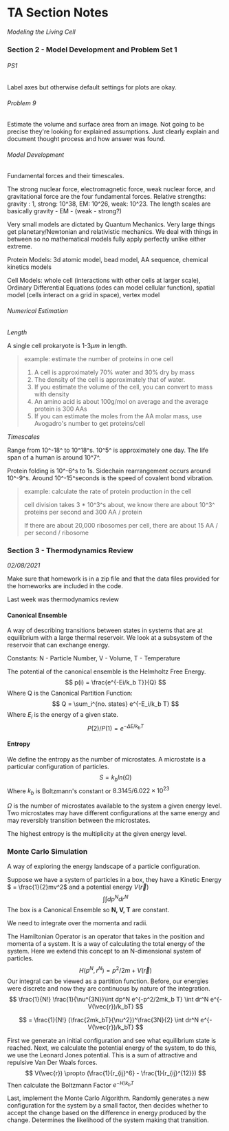 # TA Section Notes

*Modeling the Living Cell*

### Section 2 - Model Development and Problem Set 1

###### PS1

Label axes but otherwise default settings for plots are okay.

###### Problem 9

Estimate the volume and surface area from an image. Not going to be precise they're looking for explained assumptions. Just clearly explain and document thought process and how answer was found. 

###### Model Development

Fundamental forces and their timescales.

The strong nuclear force, electromagnetic force, weak nuclear force, and gravitational force are the four fundamental forces. Relative strengths: gravity : 1, strong: 10^38, EM: 10^26, weak: 10^23. The length scales are basically gravity - EM - (weak - strong?)

Very small models are dictated by Quantum Mechanics. Very large things get planetary/Newtonian and relativistic mechanics. We deal with things in between so no mathematical models fully apply perfectly unlike either extreme. 

Protein Models: 3d atomic model, bead model, AA sequence, chemical kinetics models

Cell Models: whole cell (interactions with other cells at larger scale), Ordinary Differential Equations (odes can model cellular function), spatial model (cells interact on a grid in space), vertex model

###### Numerical Estimation

*Length*

A single cell prokaryote is 1-3$\mu m$ in length. 

> example: estimate the number of proteins in one cell
>
> 1. A cell is approximately 70% water and 30% dry by mass
> 2. The density of the cell is approximately that of water.
> 3. If you estimate the volume of the cell, you can convert to mass with density
> 4. An amino acid is about 100g/mol on average and the average protein is 300 AAs
> 5. If you can estimate the moles from the AA molar mass, use Avogadro's number to get proteins/cell

*Timescales*

Range from 10^-18^ to 10^18^s. 10^5^ is approximately one day. The life span of a human is around 10^7^. 

Protein folding is 10^-6^s to 1s. Sidechain rearrangement occurs around 10^-9^s. Around 10^-15^seconds is the speed of covalent bond vibration. 

> example: calculate the rate of protein production in the cell
>
> cell division takes 3 * 10^3^s about, we know there are about 10^3^ proteins per second and 300 AA / protein
>
> If there are about 20,000 ribosomes per cell, there are about 15 AA / per second / ribosome

### Section 3 - Thermodynamics Review

*02/08/2021*

Make sure that homework is in a zip file and that the data files provided for the homeworks are included in the code. 

Last week was thermodynamics review



#### Canonical Ensemble

A way of describing transitions between states in systems that are at equilibrium with a large thermal reservoir. We look at a subsystem of the reservoir that can exchange energy.

Constants: N - Particle Number, V - Volume, T - Temperature

The potential of the canonical ensemble is the Helmholtz Free Energy.
$$
p(i) = \frac{e^{-Ei/k_b T}}{Q}
$$
Where Q is the Canonical Partition Function:
$$
Q = \sum_i^{no. states} e^{-E_i/k_b T}
$$
Where $E_i$ is the energy of a given state. 
$$
P(2) / P(1) = e^{-\Delta E/k_b T}
$$


#### Entropy

We define the entropy as the number of microstates. A microstate is a particular configuration of particles. 
$$
S = k_b ln(\Omega)
$$
Where $k_b$ is Boltzmann's constant or $8.3145/6.022 \times 10^{23}$ 

$\Omega$ is the number of microstates available to the system a given energy level. Two microstates may have different configurations at the same energy and may reversibly transition between the microstates. 

The highest entropy is the multiplicity at the given energy level. 



### Monte Carlo Simulation

A way of exploring the energy landscape of a particle configuration. 

Suppose we have a system of particles in a box, they have a Kinetic Energy $ = \frac{1}{2}mv^2$ and a potential energy $V(\vec{r})$ 
$$
\int \int dp^N dr^N
$$
The box is a Canonical Ensemble so **N, V, T**  are constant. 

We need to integrate over the momenta and radii. 

The Hamiltonian Operator is an operator that takes in the position and momenta of a system. It is a way of calculating the total energy of the system. Here we extend this concept to an N-dimensional system of particles. 
$$
H(p^N, r^N) = p^2/2m + V(\vec{r})
$$
Our integral can be viewed as a partition function. Before, our energies were discrete and now they are continuous by nature of the integration. 
$$
\frac{1}{N!} \frac{1}{\nu^{3N}}\int dp^N e^{-p^2/2mk_b T} \int dr^N e^{-V(\vec{r})/k_bT}
$$

$$
= \frac{1}{N!} (\frac{2mk_bT}{\nu^2})^\frac{3N}{2} \int dr^N e^{-V(\vec{r})/k_bT}
$$



First we generate an initial configuration and see what equilibrium state is reached. Next, we calculate the potential energy of the system, to do this, we use the Leonard Jones potential. This is a sum of attractive and repulsive Van Der Waals forces. 
$$
V(\vec{r}) \propto (\frac{1}{r_{ij}^6} - \frac{1}{r_{ij}^{12}})
$$
Then calculate the Boltzmann Factor $e^{-H/k_b T}$

Last, implement the Monte Carlo Algorithm. Randomly generates a new configuration for the system by a small factor, then decides whether to accept the change based on the difference in energy produced by the change. Determines the likelihood of the system making that transition.  